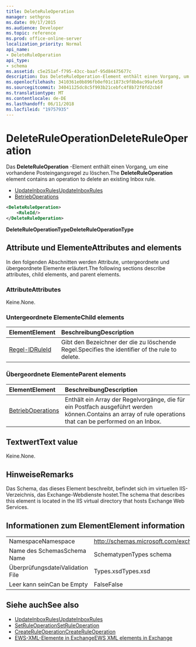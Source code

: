 ```yaml
---
title: DeleteRuleOperation
manager: sethgros
ms.date: 09/17/2015
ms.audience: Developer
ms.topic: reference
ms.prod: office-online-server
localization_priority: Normal
api_name:
- DeleteRuleOperation
api_type:
- schema
ms.assetid: c5e251af-f795-43cc-baaf-95d84475677c
description: Das DeleteRuleOperation-Element enthält einen Vorgang, um eine vorhandene Posteingangsregel zu löschen.
ms.openlocfilehash: 3410361e0b896fb0ef01c1873c9f8b0ac99afe58
ms.sourcegitcommit: 34041125dc8c5f993b21cebfc4f8b72f0fd2cb6f
ms.translationtype: MT
ms.contentlocale: de-DE
ms.lasthandoff: 06/11/2018
ms.locfileid: "19757935"
---
```

# <a name="deleteruleoperation"></a><span data-ttu-id="c88ad-103">DeleteRuleOperation</span><span class="sxs-lookup"><span data-stu-id="c88ad-103">DeleteRuleOperation</span></span>

<span data-ttu-id="c88ad-104">Das **DeleteRuleOperation** -Element enthält einen Vorgang, um eine vorhandene Posteingangsregel zu löschen.</span><span class="sxs-lookup"><span data-stu-id="c88ad-104">The **DeleteRuleOperation** element contains an operation to delete an existing Inbox rule.</span></span> 
  
- [<span data-ttu-id="c88ad-105">UpdateInboxRules</span><span class="sxs-lookup"><span data-stu-id="c88ad-105">UpdateInboxRules</span></span>](updateinboxrules.md)
- [<span data-ttu-id="c88ad-106">Betrieb</span><span class="sxs-lookup"><span data-stu-id="c88ad-106">Operations</span></span>](operations.md)
  
```XML
<DeleteRuleOperation>
    <RuleId/>
</DeleteRuleOperation>
```

 <span data-ttu-id="c88ad-107">**DeleteRuleOperationType**</span><span class="sxs-lookup"><span data-stu-id="c88ad-107">**DeleteRuleOperationType**</span></span>
## <a name="attributes-and-elements"></a><span data-ttu-id="c88ad-108">Attribute und Elemente</span><span class="sxs-lookup"><span data-stu-id="c88ad-108">Attributes and elements</span></span>

<span data-ttu-id="c88ad-109">In den folgenden Abschnitten werden Attribute, untergeordnete und übergeordnete Elemente erläutert.</span><span class="sxs-lookup"><span data-stu-id="c88ad-109">The following sections describe attributes, child elements, and parent elements.</span></span>
  
### <a name="attributes"></a><span data-ttu-id="c88ad-110">Attribute</span><span class="sxs-lookup"><span data-stu-id="c88ad-110">Attributes</span></span>

<span data-ttu-id="c88ad-111">Keine.</span><span class="sxs-lookup"><span data-stu-id="c88ad-111">None.</span></span>
  
### <a name="child-elements"></a><span data-ttu-id="c88ad-112">Untergeordnete Elemente</span><span class="sxs-lookup"><span data-stu-id="c88ad-112">Child elements</span></span>

|<span data-ttu-id="c88ad-113">**Element**</span><span class="sxs-lookup"><span data-stu-id="c88ad-113">**Element**</span></span>|<span data-ttu-id="c88ad-114">**Beschreibung**</span><span class="sxs-lookup"><span data-stu-id="c88ad-114">**Description**</span></span>|
|:-----|:-----|
|[<span data-ttu-id="c88ad-115">Regel-ID</span><span class="sxs-lookup"><span data-stu-id="c88ad-115">RuleId</span></span>](ruleid.md) <br/> |<span data-ttu-id="c88ad-116">Gibt den Bezeichner der die zu löschende Regel.</span><span class="sxs-lookup"><span data-stu-id="c88ad-116">Specifies the identifier of the rule to delete.</span></span>  <br/> |
   
### <a name="parent-elements"></a><span data-ttu-id="c88ad-117">Übergeordnete Elemente</span><span class="sxs-lookup"><span data-stu-id="c88ad-117">Parent elements</span></span>

|<span data-ttu-id="c88ad-118">**Element**</span><span class="sxs-lookup"><span data-stu-id="c88ad-118">**Element**</span></span>|<span data-ttu-id="c88ad-119">**Beschreibung**</span><span class="sxs-lookup"><span data-stu-id="c88ad-119">**Description**</span></span>|
|:-----|:-----|
|[<span data-ttu-id="c88ad-120">Betrieb</span><span class="sxs-lookup"><span data-stu-id="c88ad-120">Operations</span></span>](operations.md) <br/> |<span data-ttu-id="c88ad-121">Enthält ein Array der Regelvorgänge, die für ein Postfach ausgeführt werden können.</span><span class="sxs-lookup"><span data-stu-id="c88ad-121">Contains an array of rule operations that can be performed on an Inbox.</span></span>  <br/> |
   
## <a name="text-value"></a><span data-ttu-id="c88ad-122">Textwert</span><span class="sxs-lookup"><span data-stu-id="c88ad-122">Text value</span></span>

<span data-ttu-id="c88ad-123">Keine.</span><span class="sxs-lookup"><span data-stu-id="c88ad-123">None.</span></span>
  
## <a name="remarks"></a><span data-ttu-id="c88ad-124">Hinweise</span><span class="sxs-lookup"><span data-stu-id="c88ad-124">Remarks</span></span>

<span data-ttu-id="c88ad-125">Das Schema, das dieses Element beschreibt, befindet sich im virtuellen IIS-Verzeichnis, das Exchange-Webdienste hostet.</span><span class="sxs-lookup"><span data-stu-id="c88ad-125">The schema that describes this element is located in the IIS virtual directory that hosts Exchange Web Services.</span></span>
  
## <a name="element-information"></a><span data-ttu-id="c88ad-126">Informationen zum Element</span><span class="sxs-lookup"><span data-stu-id="c88ad-126">Element information</span></span>

|||
|:-----|:-----|
|<span data-ttu-id="c88ad-127">Namespace</span><span class="sxs-lookup"><span data-stu-id="c88ad-127">Namespace</span></span>  <br/> |http://schemas.microsoft.com/exchange/services/2006/types  <br/> |
|<span data-ttu-id="c88ad-128">Name des Schemas</span><span class="sxs-lookup"><span data-stu-id="c88ad-128">Schema Name</span></span>  <br/> |<span data-ttu-id="c88ad-129">Schematypen</span><span class="sxs-lookup"><span data-stu-id="c88ad-129">Types schema</span></span>  <br/> |
|<span data-ttu-id="c88ad-130">Überprüfungsdatei</span><span class="sxs-lookup"><span data-stu-id="c88ad-130">Validation File</span></span>  <br/> |<span data-ttu-id="c88ad-131">Types.xsd</span><span class="sxs-lookup"><span data-stu-id="c88ad-131">Types.xsd</span></span>  <br/> |
|<span data-ttu-id="c88ad-132">Leer kann sein</span><span class="sxs-lookup"><span data-stu-id="c88ad-132">Can be Empty</span></span>  <br/> |<span data-ttu-id="c88ad-133">False</span><span class="sxs-lookup"><span data-stu-id="c88ad-133">False</span></span>  <br/> |
   
## <a name="see-also"></a><span data-ttu-id="c88ad-134">Siehe auch</span><span class="sxs-lookup"><span data-stu-id="c88ad-134">See also</span></span>

- [<span data-ttu-id="c88ad-135">UpdateInboxRules</span><span class="sxs-lookup"><span data-stu-id="c88ad-135">UpdateInboxRules</span></span>](updateinboxrules.md) 
- [<span data-ttu-id="c88ad-136">SetRuleOperation</span><span class="sxs-lookup"><span data-stu-id="c88ad-136">SetRuleOperation</span></span>](setruleoperation.md) 
- [<span data-ttu-id="c88ad-137">CreateRuleOperation</span><span class="sxs-lookup"><span data-stu-id="c88ad-137">CreateRuleOperation</span></span>](createruleoperation.md)
- [<span data-ttu-id="c88ad-138">EWS-XML-Elemente in Exchange</span><span class="sxs-lookup"><span data-stu-id="c88ad-138">EWS XML elements in Exchange</span></span>](ews-xml-elements-in-exchange.md)


